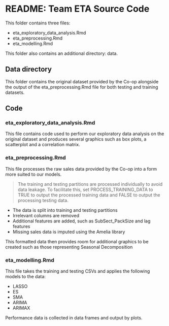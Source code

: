 # README: Team ETA Source Code

This folder contains three files:
- eta_exploratory_data_analysis.Rmd
- eta_preprocessing.Rmd
- eta_modelling.Rmd

This folder also contains an additional directory: data.

## Data directory
This folder contains the original dataset provided by the Co-op alongside the output of the eta_preprocessing.Rmd file for both testing and training datasets.

## Code
### eta_exploratory_data_analysis.Rmd
This file contains code used to perform our exploratory data analysis on the original dataset and produces several graphics such as box plots, a scatterplot and a correlation matrix.

### eta_preprocessing.Rmd
This file processes the raw sales data provided by the Co-op into a form more suited to our models. 

> The training and testing partitions are processed individually to avoid data leakage. To facilitate this, set PROCESS_TRAINING_DATA to TRUE to output the processed training data and FALSE to output the processing testing data. 

- The data is split into training and testing partitions
- Irrelevant columns are removed
- Additional features are added, such as SubSect_PackSize and lag features 
- Missing sales data is imputed using the Amelia library

This formatted data then provides room for additional graphics to be created such as those representing Seasonal Decomposition

### eta_modelling.Rmd
This file takes the training and testing CSVs and applies the following models to the data:

- LASSO
- ES
- SMA
- ARIMA
- ARIMAX

Performance data is collected in data frames and output by plots.

